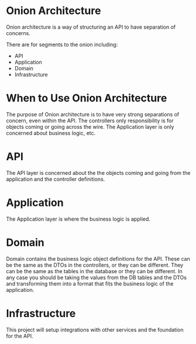 # Onion Architecture
Onion architecture is a way of structuring an API to have separation of concerns.

There are for segments to the onion including:
- API
- Application
- Domain
- Infrastructure

# When to Use Onion Architecture
The purpose of Onion architecture is to have very strong separations of concern, even within the API. The controllers only responsibility is for objects coming or going across the wire. The Application layer is only concerned about business logic, etc.

# API
The API layer is concerned about the the objects coming and going from the application and the controller definitions.

# Application
The Application layer is where the business logic is applied.

# Domain
Domain contains the business logic object definitions for the API. These can be the same as the DTOs in the controllers, or they can be different. They can be the same as the tables in the database or they can be different. In any case you should be taking the values from the DB tables and the DTOs and transforming them into a format that fits the business logic of the application.

# Infrastructure
This project will setup integrations with other services and the foundation for the API.
